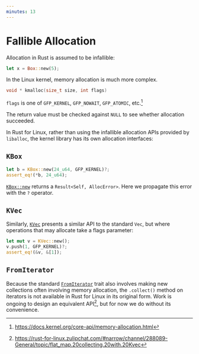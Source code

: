 ```yaml
---
minutes: 13
---
```


# Fallible Allocation

Allocation in Rust is assumed to be infallible:

```rust
let x = Box::new(5);
```

In the Linux kernel, memory allocation is much more complex.

```C
void * kmalloc(size_t size, int flags)
```

`flags` is one of `GFP_KERNEL`, `GFP_NOWAIT`, `GFP_ATOMIC`, etc.[^1]

The return value must be checked against `NULL` to see whether allocation
succeeded.

In Rust for Linux, rather than using the infallible allocation APIs provided by
`liballoc`, the kernel library has its own allocation interfaces:

## `KBox`

```rust
let b = KBox::new(24_u64, GFP_KERNEL)?;
assert_eq!(*b, 24_u64);
```

[`KBox::new`](https://rust.docs.kernel.org/kernel/alloc/kbox/struct.Box.html#tymethod.new)
returns a `Result<Self, AllocError>`. Here we propagate this error with the `?`
operator.

## `KVec`

Similarly,
[`KVec`](https://rust.docs.kernel.org/kernel/alloc/kvec/type.KVec.html) presents
a similar API to the standard `Vec`, but where operations that may allocate take
a flags parameter:

```rust
let mut v = KVec::new();
v.push(1, GFP_KERNEL)?;
assert_eq!(&v, &[1]);
```

## `FromIterator`

Because the standard
[`FromIterator`](https://doc.rust-lang.org/std/iter/trait.FromIterator.html)
trait also involves making new collections often involving memory allocation,
the `.collect()` method on iterators is not available in Rust for Linux in its
original form. Work is ongoing to design an equivalent API[^2], but for now we
do without its convenience.

[^1]: <https://docs.kernel.org/core-api/memory-allocation.html>

[^2]: <https://rust-for-linux.zulipchat.com/#narrow/channel/288089-General/topic/flat_map.20collecting.20with.20Kvec>
